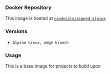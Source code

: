 ### Docker Repository
This image is hosted at [`nandosola/pimped-alpine`](https://hub.docker.com/r/nandosola/pimped-alpine/)

### Versions
* `Alpine Linux, edge branch`

### Usage
This is a base image for projects to build upon
